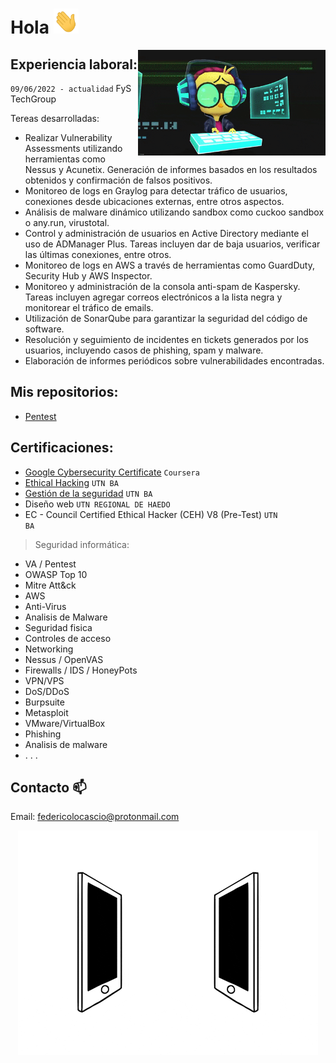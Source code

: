 # Hola <img src="https://github.com/legacysec/legacysec/blob/main/giphy.gif" width="40" height="40">

<img align='right' src="https://github.com/legacysec/legacysec/blob/main/giphy2.gif?raw=true" width="300" />

## Experiencia laboral:

<code>09/06/2022 - actualidad</code> FyS TechGroup 

Tereas desarrolladas:

- Realizar Vulnerability Assessments utilizando herramientas como Nessus y Acunetix.
Generación de informes basados en los resultados obtenidos y confirmación de falsos positivos.
- Monitoreo de logs en Graylog para detectar tráfico de usuarios, conexiones desde ubicaciones externas, 
entre otros aspectos.
- Análisis de malware dinámico utilizando sandbox como cuckoo sandbox o any.run, virustotal.
- Control y administración de usuarios en Active Directory mediante el uso de ADManager Plus.
Tareas incluyen dar de baja usuarios, verificar las últimas conexiones, entre otros.
- Monitoreo de logs en AWS a través de herramientas como GuardDuty, Security Hub y AWS Inspector.
- Monitoreo y administración de la consola anti-spam de Kaspersky.
Tareas incluyen agregar correos electrónicos a la lista negra y monitorear el tráfico de emails.
- Utilización de SonarQube para garantizar la seguridad del código de software.
- Resolución y seguimiento de incidentes en tickets generados por los usuarios,
incluyendo casos de phishing, spam y malware.
- Elaboración de informes periódicos sobre vulnerabilidades encontradas.

## Mis repositorios:
- [Pentest](https://github.com/legacysec/eh_pentest)

## Certificaciones:
- [Google Cybersecurity Certificate](https://grow.google/certificates/cybersecurity) <code>Coursera</code>
- [Ethical Hacking](https://sceu.frba.utn.edu.ar/wp-content/uploads/2020/07/ethical.pdf) 
<code>UTN BA</code>
- [Gestión de la seguridad](https://sceu.frba.utn.edu.ar/wp-content/uploads/2020/07/seginfo.pdf) 
<code>UTN BA</code>
- Diseño web
<code>UTN REGIONAL DE HAEDO</code>
- EC - Council Certified
Ethical Hacker (CEH) V8
(Pre-Test)
<code>UTN BA</code>

>Seguridad informática:
- VA / Pentest
- OWASP Top 10
- Mitre Att&ck
- AWS
- Anti-Virus
- Analisis de Malware
- Seguridad fisica
- Controles de acceso
- Networking
- Nessus / OpenVAS
- Firewalls / IDS / HoneyPots
- VPN/VPS
- DoS/DDoS
- Burpsuite
- Metasploit
- VMware/VirtualBox
- Phishing
- Analisis de malware
- . . .

## Contacto 📫
Email: federicolocascio@protonmail.com

<p align="center">
        <img src="https://github.com/legacysec/legacysec/blob/main/connected.gif?raw=true" alt="Github Stats" />
</p>
